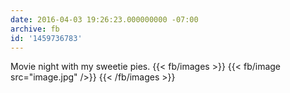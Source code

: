 ```yaml
---
date: 2016-04-03 19:26:23.000000000 -07:00
archive: fb
id: '1459736783'
---
```


Movie night with my sweetie pies.
{{< fb/images >}}
{{< fb/image src="image.jpg" />}}
{{< /fb/images >}}
